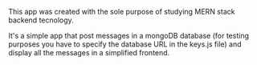 This app was created with the sole purpose of studying MERN stack backend tecnology. 

It's a simple app that post messages in a mongoDB database (for testing purposes you have to specify the database URL in the keys.js file) and display all the messages in
a simplified frontend.
